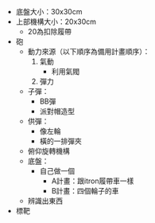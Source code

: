 - 底盤大小：30x30cm
- 上部機構大小：20x30cm
	- 20為扣除履帶
- 砲
	- 動力來源（以下順序為備用計畫順序）：
		1. 氣動
			- 利用氣閥
		2. 彈力
	- 子彈：
		- BB彈
		- 派對帽造型
	- 供彈：
		- 像左輪
		- 橫的一排彈夾
	- 俯仰旋轉機構
	- 底盤：
		- 自己做一個
			- A計畫：跟itron履帶車一樣
			- B計畫：四個輪子的車
	- 辨識出東西
- 標靶